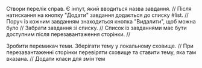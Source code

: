Створи перелік справ. Є інпут, який вводиться назва завдання. // Після
натискання на кнопку "Додати" завдання додається до списку #list. // Поруч із
кожним завданням знаходиться кнопка "Видалити", щоб можна було // Забрати
завдання зі списку. // Список із завданнями має бути доступним після
перезавантаження сторінки. //

Зробити перемикач теми. Зберігати тему у локальному сховище. // При
перезавантаженні сторінки перевіряти сховище та ставити тему, яка там вказана.
// Додати класи для змін тем
